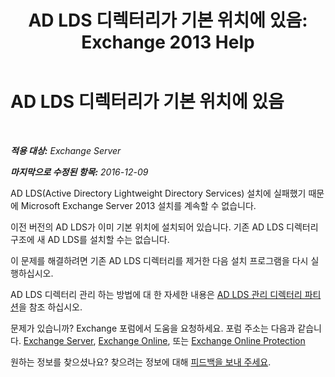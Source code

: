 ﻿---
title: 'AD LDS 디렉터리가 기본 위치에 있음: Exchange 2013 Help'
TOCTitle: AD LDS 디렉터리가 기본 위치에 있음
ms:assetid: cf830dec-dd74-47b2-bee2-b8956f8023ce
ms:mtpsurl: https://technet.microsoft.com/ko-kr/library/ms.exch.setupreadiness.adamdatapathexists(v=EXCHG.150)
ms:contentKeyID: 50484201
ms.date: 05/22/2018
mtps_version: v=EXCHG.150
ms.translationtype: MT
---

# AD LDS 디렉터리가 기본 위치에 있음

 

_**적용 대상:** Exchange Server_

_**마지막으로 수정된 항목:** 2016-12-09_

AD LDS(Active Directory Lightweight Directory Services) 설치에 실패했기 때문에 Microsoft Exchange Server 2013 설치를 계속할 수 없습니다.

이전 버전의 AD LDS가 이미 기본 위치에 설치되어 있습니다. 기존 AD LDS 디렉터리 구조에 새 AD LDS를 설치할 수는 없습니다.

이 문제를 해결하려면 기존 AD LDS 디렉터리를 제거한 다음 설치 프로그램을 다시 실행하십시오.

AD LDS 디렉터리 관리 하는 방법에 대 한 자세한 내용은 [AD LDS 관리 디렉터리 파티션](https://go.microsoft.com/fwlink/p/?linkid=272302)을 참조 하십시오.

문제가 있습니까? Exchange 포럼에서 도움을 요청하세요. 포럼 주소는 다음과 같습니다. [Exchange Server](https://go.microsoft.com/fwlink/p/?linkid=60612), [Exchange Online](https://go.microsoft.com/fwlink/p/?linkid=267542), 또는 [Exchange Online Protection](https://go.microsoft.com/fwlink/p/?linkid=285351)

원하는 정보를 찾으셨나요? 찾으려는 정보에 대해 [피드백을 보내 주세요](mailto:exsetuphelpfeedback@microsoft.com?subject=exchange%202013%20setup%20help%20feedback).

